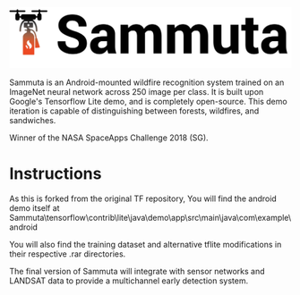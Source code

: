 ![alt text](https://github.com/EXJUSTICE/Sammuta/blob/master/sammuta.jpg)


Sammuta is an Android-mounted wildfire recognition system trained on an ImageNet neural network across 250 image per class.
It is built upon Google's Tensorflow Lite demo, and is completely open-source.
This demo iteration is capable of distinguishing between forests, wildfires, and sandwiches. 

Winner of the NASA SpaceApps Challenge 2018 (SG).

# Instructions

As this is forked from the original TF repository, You will find the android demo itself at 
Sammuta\tensorflow\contrib\lite\java\demo\app\src\main\java\com\example\android

You will also find the training dataset and alternative tflite modifications in their respective .rar directories.

The final version of Sammuta will integrate with sensor networks and LANDSAT data to provide a multichannel early detection system.
